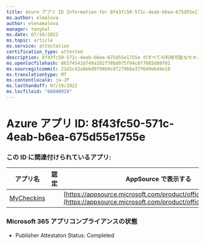 ```yaml
---
title: Azure アプリ ID Information for 8f43fc50-571c-4eab-b6ea-675d55e1755e
ms.author: elmalova
author: elenamalova
manager: tonybal
ms.date: 07/18/2022
ms.topic: article
ms.service: attestation
certification_type: attested
description: 8f43fc50-571c-4eab-b6ea-675d55e1755e のすべての利用可能なセキュリティとコンプライアンス情報。
ms.openlocfilehash: 86374541b749a282f78bd075f94c6f7885d88f02
ms.sourcegitcommit: 21d1c42a8e6d9f94b9c8f279bbe37f649ebd4e10
ms.translationtype: MT
ms.contentlocale: ja-JP
ms.lasthandoff: 07/19/2022
ms.locfileid: "66848919"
---
```

# <a name="azure-app-id-8f43fc50-571c-4eab-b6ea-675d55e1755e"></a>Azure アプリ ID: 8f43fc50-571c-4eab-b6ea-675d55e1755e


### <a name="apps-associated-with-this-id"></a>この ID に関連付けられているアプリ:
| **アプリ名** | **認定** | **AppSource で表示する** |
|--------------|---------------|-----------------------|
| [MyCheckins](../forward/WA200004375.md) |  | [https://appsource.microsoft.com/product/office/WA200004375](https://appsource.microsoft.com/product/office/WA200004375) |

### <a name="microsoft-365-app-compliance-status"></a>Microsoft 365 アプリコンプライアンスの状態
- Publisher Attestaton Status: Completed
